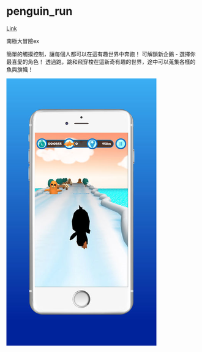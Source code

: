 # penguin_run
[Link](https://itunes.apple.com/tw/app/南極大冒險ex/id1104171446?mt=8&ign-msr=https%3A%2F%2Fitunes.apple.com%2Ftw%2Fapp%2F%25E5%258D%2597%25E6%25A5%25B5%25E5%25A4%25A7%25E5%2586%2592%25E9%259A%25AAex%2Fid1104171446%3Fl%3Dzh%26mt%3D8)


南極大冒險ex

簡單的觸摸控制，讓每個人都可以在這有趣世界中奔跑！
可解鎖新企鵝 - 選擇你最喜愛的角色！
透過跑，跳和飛穿梭在這新奇有趣的世界，途中可以蒐集各樣的魚與旗幟！

![penguin run](./392x696bb-2.jpg)
